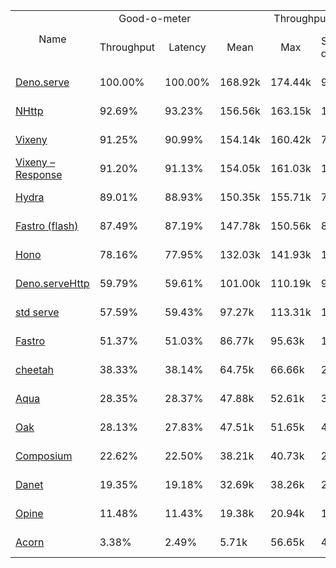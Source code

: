 <table>
<tr>
    <td align="center" rowspan="2">Name</td>
    <td align="center" colspan="2">Good-o-meter</td>
    <td align="center" colspan="4">Throughput (rps)</td>
    <td align="center" colspan="3">Latency (ms)</td>
</tr>
<tr>
    <!-- still Name -->
    <td align="center">Throughput</td>
    <td align="center">Latency</td>
    <td align="center">Mean</td>
    <td align="center">Max</td>
    <td align="center">Standard deviation</td>
    <td align="center">Size per second</td>
    <td align="center">Avg</td>
    <td align="center">Min</td>
    <td align="center">Max</td>
</tr><tr>
    <td><a href="./deno_serve.ts.md">Deno.serve</a></td>
    <td>100.00%</td>
    <td>100.00%</td>
    <td>168.92k</td>
    <td>174.44k</td>
    <td>9.46k</td>
    <td>1.77 MiB</td>
    <td>0.37</td>
    <td>0.30</td>
    <td>1.18</td>
</tr>
<tr>
    <td><a href="./nhttp.ts.md">NHttp</a></td>
    <td>92.69%</td>
    <td>93.23%</td>
    <td>156.56k</td>
    <td>163.15k</td>
    <td>10.26k</td>
    <td>1.65 MiB</td>
    <td>0.40</td>
    <td>0.32</td>
    <td>1.19</td>
</tr>
<tr>
    <td><a href="./vixeny.ts.md">Vixeny</a></td>
    <td>91.25%</td>
    <td>90.99%</td>
    <td>154.14k</td>
    <td>160.42k</td>
    <td>7.79k</td>
    <td>1.61 MiB</td>
    <td>0.41</td>
    <td>0.32</td>
    <td>1.11</td>
</tr>
<tr>
    <td><a href="./vixeny_response.ts.md">Vixeny – Response</a></td>
    <td>91.20%</td>
    <td>91.13%</td>
    <td>154.05k</td>
    <td>161.03k</td>
    <td>10.24k</td>
    <td>1.62 MiB</td>
    <td>0.41</td>
    <td>0.32</td>
    <td>0.96</td>
</tr>
<tr>
    <td><a href="./hydra.ts.md">Hydra</a></td>
    <td>89.01%</td>
    <td>88.93%</td>
    <td>150.35k</td>
    <td>155.71k</td>
    <td>7.60k</td>
    <td>1.58 MiB</td>
    <td>0.42</td>
    <td>0.34</td>
    <td>1.25</td>
</tr>
<tr>
    <td><a href="./fastro_flash.ts.md">Fastro (flash)</a></td>
    <td>87.49%</td>
    <td>87.19%</td>
    <td>147.78k</td>
    <td>150.56k</td>
    <td>8.14k</td>
    <td>1.55 MiB</td>
    <td>0.43</td>
    <td>0.33</td>
    <td>1.36</td>
</tr>
<tr>
    <td><a href="./hono.ts.md">Hono</a></td>
    <td>78.16%</td>
    <td>77.95%</td>
    <td>132.03k</td>
    <td>141.93k</td>
    <td>12.09k</td>
    <td>1.38 MiB</td>
    <td>0.48</td>
    <td>0.37</td>
    <td>1.49</td>
</tr>
<tr>
    <td><a href="./deno_serveHttp.ts.md">Deno.serveHttp</a></td>
    <td>59.79%</td>
    <td>59.61%</td>
    <td>101.00k</td>
    <td>110.19k</td>
    <td>9.79k</td>
    <td>1.06 MiB</td>
    <td>0.63</td>
    <td>0.45</td>
    <td>3.04</td>
</tr>
<tr>
    <td><a href="./deno_std_serve.ts.md">std serve</a></td>
    <td>57.59%</td>
    <td>59.43%</td>
    <td>97.27k</td>
    <td>113.31k</td>
    <td>13.83k</td>
    <td>1.06 MiB</td>
    <td>0.63</td>
    <td>0.39</td>
    <td>2.91</td>
</tr>
<tr>
    <td><a href="./fastro.ts.md">Fastro</a></td>
    <td>51.37%</td>
    <td>51.03%</td>
    <td>86.77k</td>
    <td>95.63k</td>
    <td>10.31k</td>
    <td>0.91 MiB</td>
    <td>0.73</td>
    <td>0.40</td>
    <td>3.32</td>
</tr>
<tr>
    <td><a href="./cheetah.ts.md">cheetah</a></td>
    <td>38.33%</td>
    <td>38.14%</td>
    <td>64.75k</td>
    <td>66.66k</td>
    <td>2.74k</td>
    <td>0.68 MiB</td>
    <td>0.98</td>
    <td>0.77</td>
    <td>1.81</td>
</tr>
<tr>
    <td><a href="./aqua.ts.md">Aqua</a></td>
    <td>28.35%</td>
    <td>28.37%</td>
    <td>47.88k</td>
    <td>52.61k</td>
    <td>3.80k</td>
    <td>0.51 MiB</td>
    <td>1.32</td>
    <td>0.63</td>
    <td>3.87</td>
</tr>
<tr>
    <td><a href="./oak.ts.md">Oak</a></td>
    <td>28.13%</td>
    <td>27.83%</td>
    <td>47.51k</td>
    <td>51.65k</td>
    <td>4.02k</td>
    <td>0.50 MiB</td>
    <td>1.34</td>
    <td>0.66</td>
    <td>4.11</td>
</tr>
<tr>
    <td><a href="./composium.ts.md">Composium</a></td>
    <td>22.62%</td>
    <td>22.50%</td>
    <td>38.21k</td>
    <td>40.73k</td>
    <td>2.60k</td>
    <td>0.40 MiB</td>
    <td>1.66</td>
    <td>0.87</td>
    <td>4.01</td>
</tr>
<tr>
    <td><a href="./danet.ts.md">Danet</a></td>
    <td>19.35%</td>
    <td>19.18%</td>
    <td>32.69k</td>
    <td>38.26k</td>
    <td>2.71k</td>
    <td>0.34 MiB</td>
    <td>1.95</td>
    <td>0.65</td>
    <td>5.65</td>
</tr>
<tr>
    <td><a href="./opine.ts.md">Opine</a></td>
    <td>11.48%</td>
    <td>11.43%</td>
    <td>19.38k</td>
    <td>20.94k</td>
    <td>1.15k</td>
    <td>0.20 MiB</td>
    <td>3.27</td>
    <td>1.44</td>
    <td>7.37</td>
</tr>
<tr>
    <td><a href="./acorn.ts.md">Acorn</a></td>
    <td>3.38%</td>
    <td>2.49%</td>
    <td>5.71k</td>
    <td>56.65k</td>
    <td>4.79k</td>
    <td>0.04 MiB</td>
    <td>15.02</td>
    <td>4.80</td>
    <td>25.60</td>
</tr>
</table>